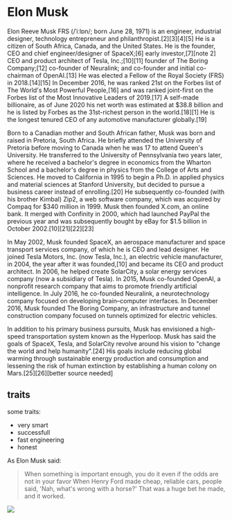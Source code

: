 # Elon Musk

Elon Reeve Musk FRS (/ˈiːlɒn/; born June 28, 1971) is an engineer, industrial designer, technology entrepreneur and philanthropist.[2][3][4][5] He is a citizen of South Africa, Canada, and the United States. He is the founder, CEO and chief engineer/designer of SpaceX;[6] early investor,[7][note 2] CEO and product architect of Tesla, Inc.;[10][11] founder of The Boring Company;[12] co-founder of Neuralink; and co-founder and initial co-chairman of OpenAI.[13] He was elected a Fellow of the Royal Society (FRS) in 2018.[14][15] In December 2016, he was ranked 21st on the Forbes list of The World's Most Powerful People,[16] and was ranked joint-first on the Forbes list of the Most Innovative Leaders of 2019.[17] A self-made billionaire, as of June 2020 his net worth was estimated at $38.8 billion and he is listed by Forbes as the 31st-richest person in the world.[18][1] He is the longest tenured CEO of any automotive manufacturer globally.[19]

Born to a Canadian mother and South African father, Musk was born and raised in Pretoria, South Africa. He briefly attended the University of Pretoria before moving to Canada when he was 17 to attend Queen's University. He transferred to the University of Pennsylvania two years later, where he received a bachelor's degree in economics from the Wharton School and a bachelor's degree in physics from the College of Arts and Sciences. He moved to California in 1995 to begin a Ph.D. in applied physics and material sciences at Stanford University, but decided to pursue a business career instead of enrolling.[20] He subsequently co-founded (with his brother Kimbal) Zip2, a web software company, which was acquired by Compaq for $340 million in 1999. Musk then founded X.com, an online bank. It merged with Confinity in 2000, which had launched PayPal the previous year and was subsequently bought by eBay for $1.5 billion in October 2002.[10][21][22][23]

In May 2002, Musk founded SpaceX, an aerospace manufacturer and space transport services company, of which he is CEO and lead designer. He joined Tesla Motors, Inc. (now Tesla, Inc.), an electric vehicle manufacturer, in 2004, the year after it was founded,[10] and became its CEO and product architect. In 2006, he helped create SolarCity, a solar energy services company (now a subsidiary of Tesla). In 2015, Musk co-founded OpenAI, a nonprofit research company that aims to promote friendly artificial intelligence. In July 2016, he co-founded Neuralink, a neurotechnology company focused on developing brain–computer interfaces. In December 2016, Musk founded The Boring Company, an infrastructure and tunnel construction company focused on tunnels optimized for electric vehicles.

In addition to his primary business pursuits, Musk has envisioned a high-speed transportation system known as the Hyperloop. Musk has said the goals of SpaceX, Tesla, and SolarCity revolve around his vision to "change the world and help humanity".[24] His goals include reducing global warming through sustainable energy production and consumption and lessening the risk of human extinction by establishing a human colony on Mars.[25][26][better source needed]

## traits

some traits:

* very smart
* successfull
* fast engineering
* honest

As Elon Musk said:

> When something is important enough, you do it even if the odds are not in your favor
> When Henry Ford made cheap, reliable cars, people said, 'Nah, what's wrong with a horse?' That was a huge bet he made, and it worked.

<img src="https://upload.wikimedia.org/wikipedia/commons/thumb/5/58/SpaceX_CEO_Elon_Musk_visits_N%26NC_and_AFSPC_%28190416-F-ZZ999-006%29_%28cropped%29.jpg/1024px-SpaceX_CEO_Elon_Musk_visits_N%26NC_and_AFSPC_%28190416-F-ZZ999-006%29_%28cropped%29.jpg">
